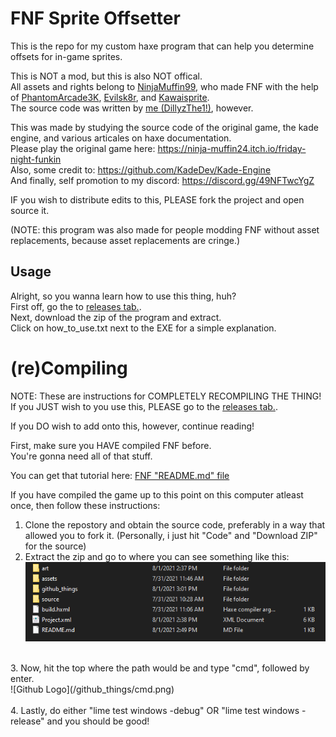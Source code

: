 # FNF Sprite Offsetter

This is the repo for my custom haxe program that can help you determine offsets for in-game sprites.<br/>

This is NOT a mod, but this is also NOT offical.<br/>
All assets and rights belong to [NinjaMuffin99](https://twitter.com/ninja_muffin99), who made FNF with the help of [PhantomArcade3K](https://twitter.com/phantomarcade3k), [Evilsk8r](https://twitter.com/evilsk8r), and [Kawaisprite](https://twitter.com/kawaisprite).<br/>
The source code was written by [me (DillyzThe1!)](https://github.com/DillyzThe1), however.<br/>

This was made by studying the source code of the original game, the kade engine, and various articales on haxe documentation.<br/>
Please play the original game here: https://ninja-muffin24.itch.io/friday-night-funkin<br/>
Also, some credit to: https://github.com/KadeDev/Kade-Engine<br/>
And finally, self promotion to my discord: https://discord.gg/49NFTwcYgZ<br/>

IF you wish to distribute edits to this, PLEASE fork the project and open source it.<br/>

(NOTE: this program was also made for people modding FNF without asset replacements, because asset replacements are cringe.)<br/>

## Usage

Alright, so you wanna learn how to use this thing, huh?<br/>
First off, go the to [releases tab.](https://github.com/DillyzThe1/fnf-sprite-offsetter/releases).<br/>
Next, download the zip of the program and extract.<br/>
Click on how_to_use.txt next to the EXE for a simple explanation.<br/>

# (re)Compiling

NOTE: These are instructions for COMPLETELY RECOMPILING THE THING!<br/>
If you JUST wish to you use this, PLEASE go to the [releases tab.](https://github.com/DillyzThe1/fnf-sprite-offsetter/releases).<br/>

If you DO wish to add onto this, however, continue reading!<br/>

First, make sure you HAVE compiled FNF before.<br/>
You're gonna need all of that stuff.<br/>

You can get that tutorial here: [FNF "README.md" file](https://github.com/ninjamuffin99/Funkin/blob/master/README.md#build-instructions)<br/>

If you have compiled the game up to this point on this computer atleast once, then follow these instructions:<br/>
1. Clone the repostory and obtain the source code, preferably in a way that allowed you to fork it. (Personally, i just hit "Code" and "Download ZIP" for the source)<br/>
2. Extract the zip and go to where you can see something like this:<br/>
![Github Logo](/github_things/setup.png)<br/>
<br/>
3. Now, hit the top where the path would be and type "cmd", followed by enter.<br/>
![Github Logo](/github_things/cmd.png)<br/>
<br/>
4. Lastly, do either "lime test windows -debug" OR "lime test windows -release" and you should be good!